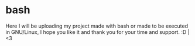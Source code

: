 # bash
Here I will be uploading my project made with bash or made to be executed in GNU/Linux, I hope you like it and thank you for your time and support. :D | &lt;3
